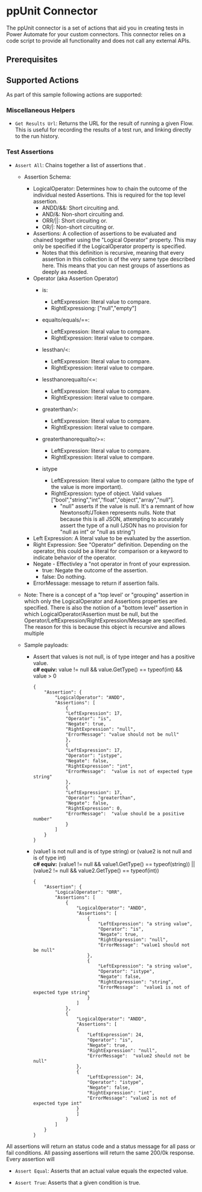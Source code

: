 # ppUnit Connector

The ppUnit connector is a set of actions that aid you in creating tests in Power Automate for your custom connectors. This connector relies on a code script to provide all functionality and does not call any external APIs.

## Prerequisites

## Supported Actions

As part of this sample following actions are supported:

### Miscellaneous Helpers

* `Get Results Url`: Returns the URL for the result of running a given Flow. This is useful for recording the results of a test run, and linking directly to the run history.

### Test Assertions

* `Assert All`: Chains together a list of assertions that .

    - Assertion Schema:
        - LogicalOperator: Determines how to chain the outcome of the individual nested Assertions. This is required for the top level assertion.
            - ANDD/&&: Short circuiting and.
            - AND/&: Non-short circuiting and.
            - ORR/||: Short circuiting or.
            - OR/|: Non-short circuiting or.
        - Assertions: A collection of assertions to be evaluated and chained together using the "Logical Operator" property. This may only be specified if the LogicalOperator property is specified.
            - Notes that this definition is recursive, meaning that every assertion in this collection is of the very same type described here. This means that you can nest groups of assertions as deeply as needed.
        - Operator (aka Assertion Operator)
            - is:
                - LeftExpression: literal value to compare.
                - RightExpressiong: ["null","empty"]
            - equalto/equals/==: 
                - LeftExpression: literal value to compare.
                - RightExpression: literal value to compare.
            - lessthan/<:
                - LeftExpression: literal value to compare.
                - RightExpression: literal value to compare.
            - lessthanorequalto/<=:
                - LeftExpression: literal value to compare.
                - RightExpression: literal value to compare.
            - greaterthan/>:
                - LeftExpression: literal value to compare.
                - RightExpression: literal value to compare.
            - greaterthanorequalto/>=:
                - LeftExpression: literal value to compare.
                - RightExpression: literal value to compare.
            - istype
                
                - LeftExpression: literal value to compare (altho the type of the value is more important).
                - RightExpression: type of object. Valid values ["bool","string","int","float","object","array","null"].
                    - "null" asserts if the value is null. It's a remnant of how Newtonsoft/JToken represents nulls. Note that because this is all JSON, attempting to accurately assert the type of a null (JSON has no provision for "null as int" or "null as string")
        - Left Expression: A literal value to be evaluated by the assertion.
        - Right Expression: See "Operator" definition. Depending on the operator, this could be a literal for comparison or a keyword to indicate behavior of the operator.
        - Negate - Effectivley a "not operator in front of your expression.
            - true: Negate the outcome of the assertion.
            - false: Do nothing.
        - ErrorMessage: message to return if assertion fails.

    - Note: There is a concept of a "top level' or "grouping" assertion in which only the LogicalOperator and Assertions properties are specified. There is also the notiion of a "bottom level" assertion in which LogicalOperator/Assertion must be null, but the Operator/LeftExpression/RightExpression/Message are specified. The reason for this is because this object is recursive and allows multiple 

    - Sample payloads:
        - Assert that values is not null, is of type integer and has a positive value.
        <br/><b>c# equiv:</b> value != null && value.GetType() == typeof(int) && value > 0
            ```
            {
                "Assertion": {
                    "LogicalOperator": "ANDD",
                    "Assertions": [
                        {
                        "LeftExpression": 17,
                        "Operator": "is",
                        "Negate": true,
                        "RightExpression": "null",
                        "ErrorMessage": "value should not be null"
                        },
                        {
                        "LeftExpression": 17,
                        "Operator": "istype",
                        "Negate": false,
                        "RightExpression": "int",
                        "ErrorMessage":  "value is not of expected type string"
                        },
                        {
                        "LeftExpression": 17,
                        "Operator": "greaterthan",
                        "Negate": false,
                        "RightExpression": 0,
                        "ErrorMessage":  "value should be a positive number"
                        }
                    ]
                }
            }
            ```

        - (value1 is not null and is of type string) or (value2 is not null and is of type int)
        <br/><b>c# equiv:</b> (value1 != null && value1.GetType() == typeof(string)) || (value2 != null && value2.GetType() == typeof(int))
            ```
            {
                "Assertion": {
                    "LogicalOperator": "ORR",
                    "Assertions": [
                        {
                            "LogicalOperator": "ANDD",
                            "Assertions": [
                                {
                                    "LeftExpression": "a string value",
                                    "Operator": "is",
                                    "Negate": true,
                                    "RightExpression": "null",
                                    "ErrorMessage": "value1 should not be null"
                                },
                                {
                                    "LeftExpression": "a string value",
                                    "Operator": "istype",
                                    "Negate": false,
                                    "RightExpression": "string",
                                    "ErrorMessage":  "value1 is not of expected type string"
                                }
                            ]
                        },
                        {
                            "LogicalOperator": "ANDD",
                            "Assertions": [
                            {
                                "LeftExpression": 24,
                                "Operator": "is",
                                "Negate": true,
                                "RightExpression": "null",
                                "ErrorMessage":  "value2 should not be null"
                            },
                            {
                                "LeftExpression": 24,
                                "Operator": "istype",
                                "Negate": false,
                                "RightExpression": "int",
                                "ErrorMessage": "value2 is not of expected type int"
                            }
                            ]
                        }
                    ]
                }
            }
            ```
All assertions will return an status code and a status message for all pass or fail conditions. All passing assertions will return the same 200/0k response. Every assertion will

* `Assert Equal`: Asserts that an actual value equals the expected value. 

* `Assert True`: Asserts that a given condition is true. 
